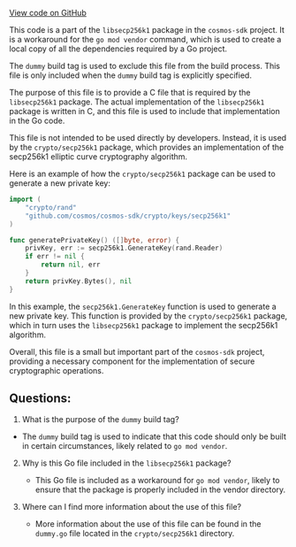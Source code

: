 [View code on GitHub](https://github.com/cosmos/cosmos-sdk.git/crypto/keys/secp256k1/internal/secp256k1/libsecp256k1/dummy.go)

This code is a part of the `libsecp256k1` package in the `cosmos-sdk` project. It is a workaround for the `go mod vendor` command, which is used to create a local copy of all the dependencies required by a Go project. 

The `dummy` build tag is used to exclude this file from the build process. This file is only included when the `dummy` build tag is explicitly specified. 

The purpose of this file is to provide a C file that is required by the `libsecp256k1` package. The actual implementation of the `libsecp256k1` package is written in C, and this file is used to include that implementation in the Go code. 

This file is not intended to be used directly by developers. Instead, it is used by the `crypto/secp256k1` package, which provides an implementation of the secp256k1 elliptic curve cryptography algorithm. 

Here is an example of how the `crypto/secp256k1` package can be used to generate a new private key:

```go
import (
    "crypto/rand"
    "github.com/cosmos/cosmos-sdk/crypto/keys/secp256k1"
)

func generatePrivateKey() ([]byte, error) {
    privKey, err := secp256k1.GenerateKey(rand.Reader)
    if err != nil {
        return nil, err
    }
    return privKey.Bytes(), nil
}
```

In this example, the `secp256k1.GenerateKey` function is used to generate a new private key. This function is provided by the `crypto/secp256k1` package, which in turn uses the `libsecp256k1` package to implement the secp256k1 algorithm. 

Overall, this file is a small but important part of the `cosmos-sdk` project, providing a necessary component for the implementation of secure cryptographic operations.
## Questions: 
 1. What is the purpose of the `dummy` build tag?
   - The `dummy` build tag is used to indicate that this code should only be built in certain circumstances, likely related to `go mod vendor`.

2. Why is this Go file included in the `libsecp256k1` package?
   - This Go file is included as a workaround for `go mod vendor`, likely to ensure that the package is properly included in the vendor directory.

3. Where can I find more information about the use of this file?
   - More information about the use of this file can be found in the `dummy.go` file located in the `crypto/secp256k1` directory.
